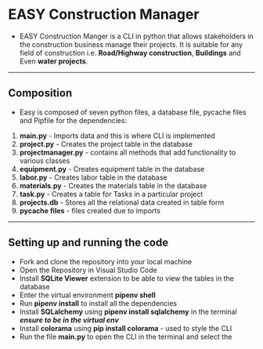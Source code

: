 # EASY Construction Manager #
- EASY Construction Manger is a CLI in python that allows stakeholders in the construction business manage their projects. It is suitable for any field of construction i.e. **Road/Highway construction**, **Buildings** and Even **water projects**.

***
## Composition ##
- Easy is composed of seven python files, a database file, pycache files and Pipfile for the dependencies: 
1. **main.py** - Imports data and this is where CLI is implemented
2. **project.py** - Creates the project table in the database
3. **projectmanager.py** - contains all methods that add functionality to various classes
4. **equipment.py** - Creates equipment table in the database
5. **labor.py** - Creates labor table in the database
6. **materials.py** - Creates the materials table in the database
7. **task.py** - Creates a table for Tasks in a particular project 
8. **projects.db** - Stores all the relational data created in table form 
9. **pycache files** - files created due to imports

***
## Setting up and running the code ##

- Fork and clone the repository into your local machine
- Open the Repository in Visual Studio Code
- Install **SQLite Viewer** extension to be able to view the tables in the database
- Enter the virtual environment **pipenv shell**
- Run **pipenv install** to install all the dependencies
- Install **SQLalchemy** using **pipenv install sqlalchemy** in the terminal ***ensure to be in the virtual env***
- Install **colorama** using **pip install colorama** - used to style the CLI
- Run the file **main.py** to open the CLI in the terminal and select the 

